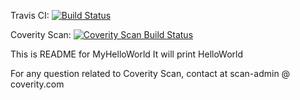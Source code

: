 Travis CI:
[![Build Status](https://secure.travis-ci.org/liuchao412/MyCIHelloWorld.png?branch=master)](http://travis-ci.org/liuchao412/MyCIHelloWorld)

Coverity Scan:
<a href="https://scan.coverity.com/projects/liuchao412-mycihelloworld">
  <img alt="Coverity Scan Build Status"
       src="https://scan.coverity.com/projects/14321/badge.svg"/>
</a>

This is README for MyHelloWorld
It will print HelloWorld

For any question related to Coverity Scan, contact at scan-admin @ coverity.com

